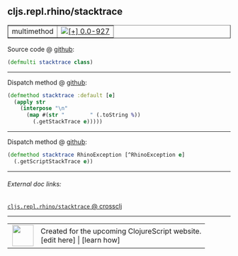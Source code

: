 ## cljs.repl.rhino/stacktrace



 <table border="1">
<tr>
<td>multimethod</td>
<td><a href="https://github.com/cljsinfo/cljs-api-docs/tree/0.0-927"><img valign="middle" alt="[+] 0.0-927" title="Added in 0.0-927" src="https://img.shields.io/badge/+-0.0--927-lightgrey.svg"></a> </td>
</tr>
</table>









Source code @ [github](https://github.com/clojure/clojurescript/blob/r1.7.189/src/main/clojure/cljs/repl/rhino.clj#L50):

```clj
(defmulti stacktrace class)
```

<!--
Repo - tag - source tree - lines:

 <pre>
clojurescript @ r1.7.189
└── src
    └── main
        └── clojure
            └── cljs
                └── repl
                    └── <ins>[rhino.clj:50](https://github.com/clojure/clojurescript/blob/r1.7.189/src/main/clojure/cljs/repl/rhino.clj#L50)</ins>
</pre>

-->

---

Dispatch method @ [github](https://github.com/clojure/clojurescript/blob/r1.7.189/src/main/clojure/cljs/repl/rhino.clj#L52-L56):

```clj
(defmethod stacktrace :default [e]
  (apply str
    (interpose "\n"
      (map #(str "        " (.toString %))
        (.getStackTrace e)))))
```

<!--
Repo - tag - source tree - lines:

 <pre>
clojurescript @ r1.7.189
└── src
    └── main
        └── clojure
            └── cljs
                └── repl
                    └── <ins>[rhino.clj:52-56](https://github.com/clojure/clojurescript/blob/r1.7.189/src/main/clojure/cljs/repl/rhino.clj#L52-L56)</ins>
</pre>
-->

---
Dispatch method @ [github](https://github.com/clojure/clojurescript/blob/r1.7.189/src/main/clojure/cljs/repl/rhino.clj#L58-L59):

```clj
(defmethod stacktrace RhinoException [^RhinoException e]
  (.getScriptStackTrace e))
```

<!--
Repo - tag - source tree - lines:

 <pre>
clojurescript @ r1.7.189
└── src
    └── main
        └── clojure
            └── cljs
                └── repl
                    └── <ins>[rhino.clj:58-59](https://github.com/clojure/clojurescript/blob/r1.7.189/src/main/clojure/cljs/repl/rhino.clj#L58-L59)</ins>
</pre>
-->

---


###### External doc links:

[`cljs.repl.rhino/stacktrace` @ crossclj](http://crossclj.info/fun/cljs.repl.rhino/stacktrace.html)<br>

---

 <table>
<tr><td>
<img valign="middle" align="right" width="48px" src="http://i.imgur.com/Hi20huC.png">
</td><td>
Created for the upcoming ClojureScript website.<br>
[edit here] | [learn how]
</td></tr></table>

[edit here]:https://github.com/cljsinfo/cljs-api-docs/blob/master/cljsdoc/cljs.repl.rhino/stacktrace.cljsdoc
[learn how]:https://github.com/cljsinfo/cljs-api-docs/wiki/cljsdoc-files

<!--

This information was too distracting to show to readers, but I'll leave it
commented here since it is helpful to:

- pretty-print the data used to generate this document
- and show how to retrieve that data



The API data for this symbol:

```clj
{:ns "cljs.repl.rhino",
 :name "stacktrace",
 :type "multimethod",
 :source {:code "(defmulti stacktrace class)",
          :title "Source code",
          :repo "clojurescript",
          :tag "r1.7.189",
          :filename "src/main/clojure/cljs/repl/rhino.clj",
          :lines [50]},
 :full-name "cljs.repl.rhino/stacktrace",
 :full-name-encode "cljs.repl.rhino/stacktrace",
 :extra-sources ({:code "(defmethod stacktrace :default [e]\n  (apply str\n    (interpose \"\\n\"\n      (map #(str \"        \" (.toString %))\n        (.getStackTrace e)))))",
                  :title "Dispatch method",
                  :repo "clojurescript",
                  :tag "r1.7.189",
                  :filename "src/main/clojure/cljs/repl/rhino.clj",
                  :lines [52 56]}
                 {:code "(defmethod stacktrace RhinoException [^RhinoException e]\n  (.getScriptStackTrace e))",
                  :title "Dispatch method",
                  :repo "clojurescript",
                  :tag "r1.7.189",
                  :filename "src/main/clojure/cljs/repl/rhino.clj",
                  :lines [58 59]}),
 :history [["+" "0.0-927"]]}

```

Retrieve the API data for this symbol:

```clj
;; from Clojure REPL
(require '[clojure.edn :as edn])
(-> (slurp "https://raw.githubusercontent.com/cljsinfo/cljs-api-docs/catalog/cljs-api.edn")
    (edn/read-string)
    (get-in [:symbols "cljs.repl.rhino/stacktrace"]))
```

-->
